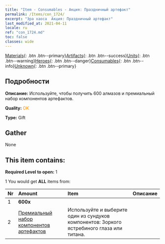 ```yaml
---
title: "Item - Consumables - Акция: Праздничный артефакт"
permalink: /Items/con_1724/
excerpt: "Эра хаоса  Акция: Праздничный артефакт"
last_modified_at: 2021-04-11
locale: ru
ref: "con_1724.md"
toc: false
classes: wide
---
```

 [Materials](/ru/Items/){: .btn .btn--primary}[Artifacts](/ru/Items/Artifacts/){: .btn .btn--success}[Units](/ru/Items/Units/){: .btn .btn--warning}[Heroes](/ru/Items/Heroes/){: .btn .btn--danger}[Consumables](/ru/Items/Consumables/){: .btn .btn--info}[Unknown](/ru/Items/Unknown/){: .btn .btn--primary}

## Подробности
 **Описание:** Используйте, чтобы получить 600 алмазов и премиальный набор компонентов артефактов.

 **Quality:** <span style="color: #FF8C00">OK</span>

 **Type:** Gift

## Gather

  None

## This item contains:

 **Required Level to open:** 1

 1 You would get **ALL** items  from:

  | Nr | Amount |     Item    | Описание |
  |:---|:-------|:------------|:-----------:|
  | 1 |  **600x** | <i class="fas fa-gem"/> |  | 
  | 2 | [Премиальный набор компонентов артефактов](/ru/Items/con_1433/) | Используйте и выберите один из сундуков компонентов: Зоркого ястребиного глаза или титана. | 
